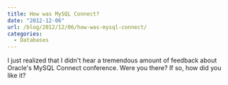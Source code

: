 ```yaml
---
title: How was MySQL Connect?
date: "2012-12-06"
url: /blog/2012/12/06/how-was-mysql-connect/
categories:
  - Databases
---
```

I just realized that I didn't hear a tremendous amount of feedback about Oracle's MySQL Connect conference. Were you there? If so, how did you like it?


